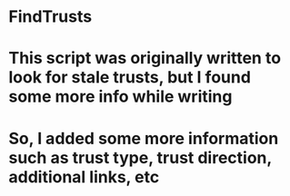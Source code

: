 # FindTrusts
# This script was originally written to look for stale trusts, but I found some more info while writing
# So, I added some more information such as trust type, trust direction, additional links, etc
